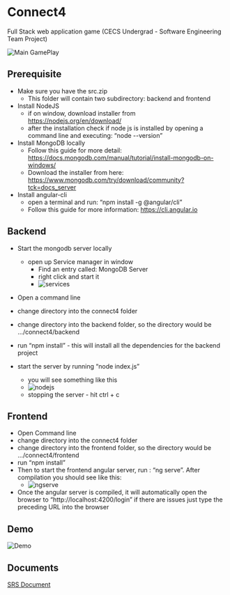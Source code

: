 # Connect4
Full Stack web application game (CECS Undergrad - Software Engineering Team Project)

![Main GamePlay](https://github.com/Vivek2696/Connect4/blob/features/connect4game_vp/Screeenshots/gameplay1.PNG?raw=true)

## Prerequisite
* Make sure you have the src.zip
  * This folder will contain two subdirectory: backend and frontend
* Install NodeJS
  * if on window, download installer from https://nodejs.org/en/download/
  * after the installation check if node js is installed by opening a command line and executing: “node --version”
* Install MongoDB locally
  * Follow this guide for more detail: https://docs.mongodb.com/manual/tutorial/install-mongodb-on-windows/
  * Download the installer from here: https://www.mongodb.com/try/download/community?tck=docs_server
* Install angular-cli
  * open a terminal and run: “npm install -g @angular/cli”
  * Follow this guide for more information: https://cli.angular.io

## Backend
* Start the mongodb server locally
  * open up Service manager in window
    * Find an entry called: MongoDB Server
    * right click and start it
    * ![services](https://github.com/Vivek2696/Connect4/blob/features/connect4game_vp/Screeenshots/services.PNG?raw=true)

* Open a command line
* change directory into the connect4 folder
* change directory into the backend folder, so the directory would be …/connect4/backend
* run “npm install” - this will install all the dependencies for the backend project
* start the server by running “node index.js”
  * you will see something like this
  * ![nodejs](https://github.com/Vivek2696/Connect4/blob/features/connect4game_vp/Screeenshots/nodejs.PNG?raw=true)
  * stopping the server - hit ctrl + c

## Frontend
* Open Command line
* change directory into the connect4 folder
* change directory into the frontend folder, so the directory would be …/connect4/frontend
* run “npm install”
* Then to start the frontend angular server, run : “ng serve”. After compilation you should see like this:
  * ![ngserve](https://github.com/Vivek2696/Connect4/blob/features/connect4game_vp/Screeenshots/ngserve.PNG?raw=true)
* Once the angular server is compiled, it will automatically open the browser to “http://localhost:4200/login” if there are issues just type the preceding URL into the browser

## Demo
![Demo](https://github.com/Vivek2696/Connect4/blob/features/connect4game_vp/Screeenshots/Connect4-Google-Chrome-2022-02-2.gif?raw=true)

## Documents

[SRS Document](https://github.com/Vivek2696/Connect4/files/8113693/SRS.Document.docx.pdf)



